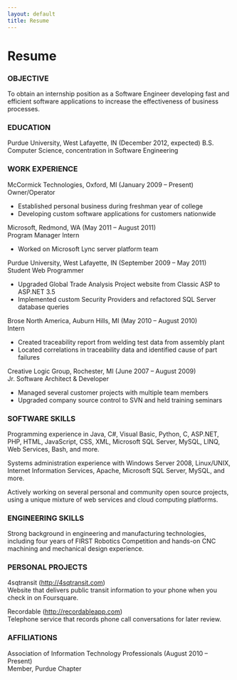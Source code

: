 ```yaml
---
layout: default
title: Resume
---
```


# Resume

### OBJECTIVE

To obtain an internship position as a Software Engineer developing fast and efficient software applications to increase the effectiveness of business processes.

### EDUCATION

Purdue University, West Lafayette, IN (December 2012, expected)
B.S. Computer Science, concentration in Software Engineering

### WORK EXPERIENCE

McCormick Technologies, Oxford, MI (January 2009 – Present)  
Owner/Operator  
-   Established personal business during freshman year of college
-   Developing custom software applications for customers nationwide

Microsoft, Redmond, WA (May 2011 – August 2011)  
Program Manager Intern  
-   Worked on Microsoft Lync server platform team

Purdue University, West Lafayette, IN (September 2009 – May 2011)  
Student Web Programmer  
-   Upgraded Global Trade Analysis Project website from Classic ASP to ASP.NET 3.5
-   Implemented custom Security Providers and refactored SQL Server database queries

Brose North America, Auburn Hills, MI (May 2010 – August 2010)  
Intern  
-   Created traceability report from welding test data from assembly plant
-   Located correlations in traceability data and identified cause of part failures

Creative Logic Group, Rochester, MI (June 2007 – August 2009)  
Jr. Software Architect & Developer  
-   Managed several customer projects with multiple team members
-   Upgraded company source control to SVN and held training seminars

### SOFTWARE SKILLS

Programming experience in Java, C#, Visual Basic, Python, C, ASP.NET, PHP, HTML, JavaScript, CSS, XML, Microsoft SQL Server, MySQL, LINQ, Web Services, Bash, and more.

Systems administration experience with Windows Server 2008, Linux/UNIX, Internet Information Services, Apache, Microsoft SQL Server, MySQL, and more.

Actively working on several personal and community open source projects, using a unique mixture of web services and cloud computing platforms.

### ENGINEERING SKILLS

Strong background in engineering and manufacturing technologies, including four years of FIRST Robotics Competition and hands-on CNC machining and mechanical design experience.

### PERSONAL PROJECTS

4sqtransit (http://4sqtransit.com)  
Website that delivers public transit information to your phone when you check in on Foursquare.

Recordable (http://recordableapp.com)  
Telephone service that records phone call conversations for later review.

### AFFILIATIONS

Association of Information Technology Professionals (August 2010 – Present)  
Member, Purdue Chapter
